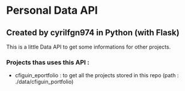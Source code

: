 # Personal Data API
## Created by cyrilfgn974 in Python (with Flask)
This is a little Data API to get some informations for other projects.

### Projects thas uses this API :
- cfiguin_eportfolio : to get all the projects stored in this repo (path : ./data/cfiguin_portfolio)